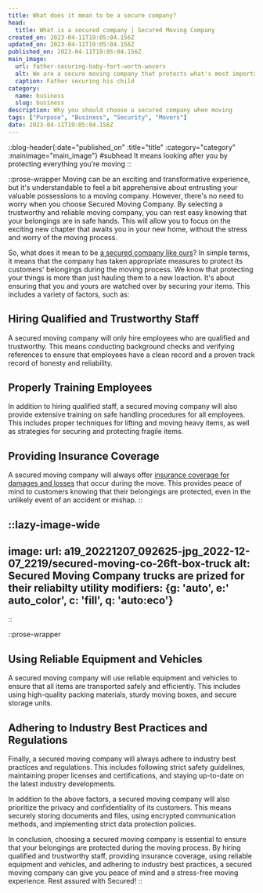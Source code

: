 ```yaml
---
title: What does it mean to be a secure company?
head:
  title: What is a secured company | Secured Moving Company
created_on: 2023-04-11T19:05:04.156Z
updated_on: 2023-04-11T19:05:04.156Z
published_on: 2023-04-11T19:05:04.156Z
main_image:
  url: father-securing-baby-fort-worth-wovers
  alt: We are a secure moving company that protects what's most important to you during y9our move
  caption: Father securing his child
category:
  name: business
  slug: business
description: Why you should choose a secured company when moving 
tags: ["Purpose", "Business", "Security", "Movers"]
date: 2023-04-11T19:05:04.156Z
---
```


::blog-header{:date="published_on" :title="title" :category="category" :mainimage="main_image"}
#subhead
It means looking after you by protecting everything you’re moving
::

::prose-wrapper
Moving can be an exciting and transformative experience, but it's understandable to feel a bit apprehensive about entrusting your valuable possessions to a moving company. However, there's no need to worry when you choose Secured Moving Company. By selecting a trustworthy and reliable moving company, you can rest easy knowing that your belongings are in safe hands. This will allow you to focus on the exciting new chapter that awaits you in your new home, without the stress and worry of the moving process.

So, what does it mean to be [a secured company like ours](/post/secured-moving-company-llc-bringing-back-integrity-in-the-moving-business)? In simple terms, it means that the company has taken appropriate measures to protect its customers' belongings during the moving process. We know that protecting your things is more than just hauling them to a new loaction. It's about ensuring that you and yours are watched over by securing your items. This includes a variety of factors, such as:

## Hiring Qualified and Trustworthy Staff
A secured moving company will only hire employees who are qualified and trustworthy. This means conducting background checks and verifying references to ensure that employees have a clean record and a proven track record of honesty and reliability.

## Properly Training Employees
In addition to hiring qualified staff, a secured moving company will also provide extensive training on safe handling procedures for all employees. This includes proper techniques for lifting and moving heavy items, as well as strategies for securing and protecting fragile items.

## Providing Insurance Coverage
A secured moving company will always offer [insurance coverage for damages and losses](/post/what-packing-and-moving-companies-dont-tell-you) that occur during the move. This provides peace of mind to customers knowing that their belongings are protected, even in the unlikely event of an accident or mishap.
::

::lazy-image-wide
---
image:
    url: a19_20221207_092625-jpg_2022-12-07_2219/secured-moving-co-26ft-box-truck
    alt: Secured Moving Company trucks are prized for their reliabilty utility
    modifiers: {g: 'auto', e:' auto_color', c: 'fill', q: 'auto:eco'}
---
::

::prose-wrapper
## Using Reliable Equipment and Vehicles
A secured moving company will use reliable equipment and vehicles to ensure that all items are transported safely and efficiently. This includes using high-quality packing materials, sturdy moving boxes, and secure storage units.

## Adhering to Industry Best Practices and Regulations
Finally, a secured moving company will always adhere to industry best practices and regulations. This includes following strict safety guidelines, maintaining proper licenses and certifications, and staying up-to-date on the latest industry developments.

In addition to the above factors, a secured moving company will also prioritize the privacy and confidentiality of its customers. This means securely storing documents and files, using encrypted communication methods, and implementing strict data protection policies.

In conclusion, choosing a secured moving company is essential to ensure that your belongings are protected during the moving process. By hiring qualified and trustworthy staff, providing insurance coverage, using reliable equipment and vehicles, and adhering to industry best practices, a secured moving company can give you peace of mind and a stress-free moving experience. Rest assured with Secured!
::